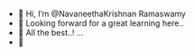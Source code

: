 - 👋 Hi, I’m @NavaneethaKrishnan Ramaswamy
- 👀 Looking forward for a great learning here.. 
- 🌱 All the best..!  ...
- 💞️ 

<!---
NavaneethRamaswamy/NavaneethRamaswamy is a ✨ special ✨ repository because its `README.md` (this file) appears on your GitHub profile.
You can click the Preview link to take a look at your changes.
--->
